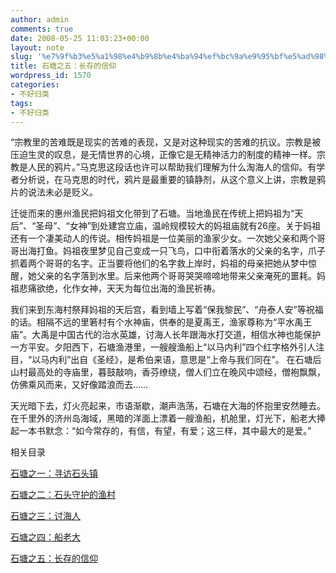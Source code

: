 ```yaml
---
author: admin
comments: true
date: 2008-05-25 11:03:23+00:00
layout: note
slug: '%e7%9f%b3%e5%a1%98%e4%b9%8b%e4%ba%94%ef%bc%9a%e9%95%bf%e5%ad%98%e7%9a%84%e4%bf%a1%e4%bb%b0'
title: 石塘之五：长存的信仰
wordpress_id: 1570
categories:
- 不好归类
tags:
- 不好归类
---
```


“宗教里的苦难既是现实的苦难的表现，又是对这种现实的苦难的抗议。宗教是被压迫生灵的叹息，是无情世界的心境，正像它是无精神活力的制度的精神一样。宗教是人民的鸦片。”马克思这段话也许可以帮助我们理解为什么淘海人的信仰。有学者分析说，在马克思的时代，鸦片是最重要的镇静剂，从这个意义上讲，宗教是鸦片的说法未必是贬义。

迁徙而来的惠州渔民把妈祖文化带到了石塘。当地渔民在传统上把妈祖为“天后”、“圣母”、“女神”到处建宫立庙，温岭规模较大的妈祖庙就有26座。关于妈祖还有一个凄美动人的传说。相传妈祖是一位美丽的渔家少女。一次她父亲和两个哥哥出海打鱼。妈祖夜里梦见自己变成一只飞鸟，口中衔着落水的父亲的名字，爪子抓着两个哥哥的名字。正当要将他们的名字救上岸时，妈祖的母亲把她从梦中惊醒，她父亲的名字落到水里。后来他两个哥哥哭哭啼啼地带来父亲淹死的噩耗。妈祖悲痛欲绝，化作女神，天天为每位出海的渔民祈祷。

我们来到东海村祭拜妈祖的天后宫，看到墙上写着“保我黎民”、“舟泰人安”等祝福的话。相隔不远的里箬村有个水神庙，供奉的是夏禹王，渔家尊称为“平水禹王庙”。大禹是中国古代的治水英雄，讨海人长年跟海水打交道，相信水神也能保护一方平安。夕阳西下，石塘渔港里，一艘艘渔船上“以马内利”四个红字格外引人注目，“以马内利”出自《圣经》，是希伯来语，意思是“上帝与我们同在”。 在石塘后山村最高处的寺庙里，暮鼓敲响，香芬缭绕，僧人们立在晚风中颂经，僧袍飘飘，仿佛乘风而来，又好像踏浪而去……

天光暗下去，灯火亮起来，市语渐歇，潮声浩荡，石塘在大海的怀抱里安然睡去。在千里外的济州岛海域，黑暗的洋面上漂着一艘渔船，机舱里，灯光下，船老大捧起一本书默念：“如今常存的，有信，有望，有爱；这三样，其中最大的是爱。”

相关目录

[石塘之一：寻访石头镇](http://www.baibanbao.net/?p=1566)

[石塘之二：石头守护的渔村](http://www.baibanbao.net/?p=1567)

[石塘之三：讨海人](http://www.baibanbao.net/?p=1568)

[石塘之四：船老大](http://www.baibanbao.net/?p=1569)

[石塘之五：长存的信仰](http://www.baibanbao.net/?p=1570)
